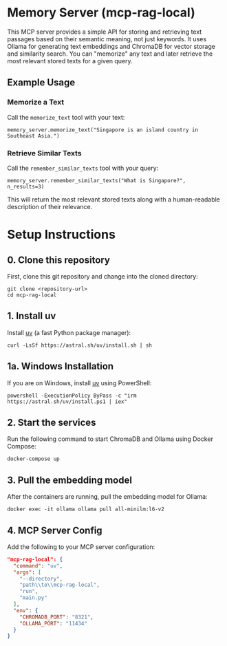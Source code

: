# Memory Server (mcp-rag-local)

This MCP server provides a simple API for storing and retrieving text passages based on their semantic meaning, not just keywords. It uses Ollama for generating text embeddings and ChromaDB for vector storage and similarity search. You can "memorize" any text and later retrieve the most relevant stored texts for a given query.

## Example Usage

### Memorize a Text
Call the `memorize_text` tool with your text:

```
memory_server.memorize_text("Singapore is an island country in Southeast Asia.")
```

### Retrieve Similar Texts
Call the `remember_similar_texts` tool with your query:

```
memory_server.remember_similar_texts("What is Singapore?", n_results=3)
```

This will return the most relevant stored texts along with a human-readable description of their relevance.



# Setup Instructions

## 0. Clone this repository
First, clone this git repository and change into the cloned directory:

```
git clone <repository-url>
cd mcp-rag-local
```

## 1. Install uv
Install [uv](https://github.com/astral-sh/uv) (a fast Python package manager):

```
curl -LsSf https://astral.sh/uv/install.sh | sh
```

## 1a. Windows Installation

If you are on Windows, install [uv](https://github.com/astral-sh/uv) using PowerShell:

```
powershell -ExecutionPolicy ByPass -c "irm https://astral.sh/uv/install.ps1 | iex"
```

## 2. Start the services
Run the following command to start ChromaDB and Ollama using Docker Compose:

```
docker-compose up
```

## 3. Pull the embedding model
After the containers are running, pull the embedding model for Ollama:

```
docker exec -it ollama ollama pull all-minilm:l6-v2
```

## 4. MCP Server Config
Add the following to your MCP server configuration:

```json
"mcp-rag-local": {
  "command": "uv",
  "args": [
    "--directory",
    "path\\to\\mcp-rag-local",
    "run",
    "main.py"
  ],
  "env": {
    "CHROMADB_PORT": "8321",
    "OLLAMA_PORT": "11434"
  }
}
```